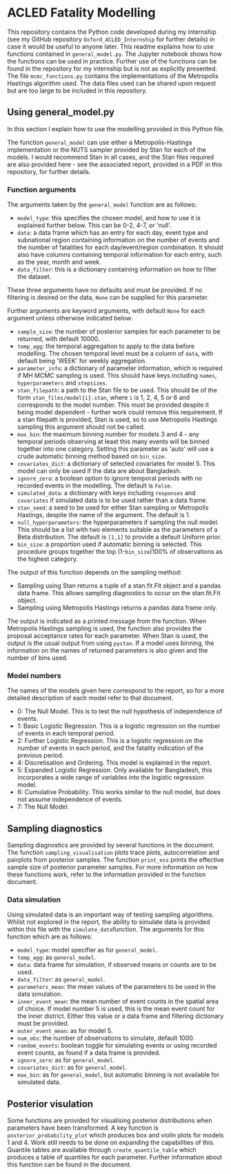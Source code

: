 # ACLED Fatality Modelling

This repository contains the Python code developed during my internship (see my GitHub repository `Oxford_ACLED_Internship` for further details) in case it would be useful to anyone later. This readme explains how to use functions contained in `general_model.py`. The Jupyter notebook shows how the functions can be used in practice. Further use of the functions can be found in the repository for my internship but is not as explicitly presented. The file `mcmc_functions.py` contains the implementations of the Metropolis Hastings algorithm used. The data files used can be shared upon request but are too large to be included in this repository.

## Using general_model.py

In this section I explain how to use the modelling provided in this Python file.

The function `general_model` can use either a Metropolis-Hastings implementation or the NUTS sampler provided by Stan for each of the models. I would recommend Stan in all cases, and the Stan files required are also provided here - see the associated report, provided in a PDF in this repository, for further details.

### Function arguments

The arguments taken by the `general_model` function are as follows:
- `model_type`: this specifies the chosen model, and how to use it is explained further below. This can be 0-2, 4-7, or 'null'.
- `data`: a data frame which has an entry for each day, event type and subnational region containing information on the number of events and the number of fatalities for each day/event/region combination. It should also have columns containing temporal information for each entry, such as the year, month and week.
- `data_filter`: this is a dictionary containing information on how to filter the dataset.

These three arguments have no defaults and must be provided. If no filtering is desired on the data, `None` can be supplied for this parameter. 

Further arguments are keyword arguments, with default `None` for each argument unless otherwise indicated below:
- `sample_size`: the number of posterior samples for each parameter to be returned, with default 10000.
- `temp_agg`: the temporal aggregation to apply to the data before modelling. The chosen temporal level must be a column of `data`, with default being 'WEEK' for weekly aggregation.
- `parameter_info`: a dictionary of parameter information, which is required if MH MCMC sampling is used. This should have keys including `names`, `hyperparameters` and `stepsizes`. 
- `stan_filepath`: a path to the Stan file to be used. This should be of the form `stan_files/model{i}.stan`, where `i` is 1, 2, 4, 5 or 6 and corresponds to the model number. This must be provided despite it being model dependent - further work could remove this requirement. If a stan filepath is provided, Stan is used, so to use Metropolis Hastings sampling this argument should not be called.
- `max_bin`: the maximum binning number for models 3 and 4 - any temporal periods observing at least this many events will be binned together into one category. Setting this parameter as 'auto' will use a crude automatic binning method based on `bin_size`.
- `covariates_dict`: a dictionary of selected covariates for model 5. This model can only be used if the data are about Bangladesh.
- `ignore_zero`: a boolean option to ignore temporal periods with no recorded events in the modelling. The default is `False`.
- `simulated_data`: a dictionary with keys including `responses` and `covariates` if simulated data is to be used rather than a data frame.
- `stan_seed`: a seed to be used for either Stan sampling or Metropolis Hastings, despite the name of the argument. The default is 1.
- `null_hyperparameters`: the hyperparameters if sampling the null model. This should be a list with two elements suitable as the parameters of a Beta distribution. The default is `[1,1]` to provide a default Uniform prior.
- `bin_size`: a proportion used if automatic binning is selected. This procedure groups together the top (1-`bin_size`)100% of observations as the highest category.

The output of this function depends on the sampling method:
- Sampling using Stan returns a tuple of a stan.fit.Fit object and a pandas data frame. This allows sampling diagnostics to occur on the stan.fit.Fit object.
- Sampling using Metropolis Hastings returns a pandas data frame only.

The output is indicated as a printed message from the function. When Metropolis Hastings sampling is used, the function also provides the proposal acceptance rates for each parameter. When Stan is used, the output is the usual output from using `pystan`. If a model uses binning, the information on the names of returned parameters is also given and the number of bins used.

### Model numbers

The names of the models given here correspond to the report, so for a more detailed description of each model refer to that document.

- 0: The Null Model. This is to test the null hypothesis of independence of events.
- 1: Basic Logistic Regression. This is a logistic regression on the number of events in each temporal period.
- 2: Further Logistic Regression. This is a logistic regression on the number of events in each period, and the fatality indication of the previous period.
- 4: Discretisation and Ordering. This model is explained in the report.
- 5: Expanded Logistic Regression. Only available for Bangladesh, this incorporates a wide range of variables into the logistic regression model.
- 6: Cumulative Probability. This works similar to the null model, but does not assume independence of events.
- 7: The Null Model.

## Sampling diagnostics

Sampling diagnostics are provided by several functions in the document. The function `sampling_visualisation` plots trace plots, autocorrelation and pairplots from posterior samples. The function `print_ess` prints the effective sample size of posterior parameter samples. For more information on how these functions work, refer to the information provided in the function document.

### Data simulation

Using simulated data is an important way of testing sampling algorithms. Whilst not explored in the report, the ability to simulate data is provided within this file with the `simulate_data`function. The arguments for this function which are as follows:

- `model_type`: model specifier as for `general_model`.
- `temp_agg`: as `general_model`.
- `data`: data frame for simulation, if observed means or counts are to be used.
- `data_filter`: as `general_model`.
- `parameters_mean`: the mean values of the parameters to be used in the data simulation.
- `inner_event_mean`: the mean number of event counts in the spatial area of choice. If model number 5 is used, this is the mean event count for the inner district. Either this value or a data frame and filtering dictionary must be provided.
- `outer_event_mean`: as for model 5.
- `num_obs`: the number of observations to simulate, default 1000.
- `random_events`: boolean toggle for simulating events or using recorded event counts, as found if a data frame is provided.
- `ignore_zero`: as for `general_model`.
- `covariates_dict`: as for `general_model`.
- `max_bin`: as for `general_model`, but automatic binning is not available for simulated data.

## Posterior visulation

Some functions are provided for visualising posterior distributions when parameters have been transformed. A key function is `posterior_probability_plot` which produces box and violin plots for models 1 and 4. Work still needs to be done on expanding the capabilities of this. Quantile tables are available through `create_quantile_table` which produces a table of quantiles for each parameter. Further information about this function can be found in the document.
